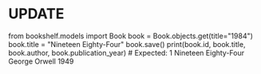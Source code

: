 # UPDATE

from bookshelf.models import Book
book = Book.objects.get(title="1984")
book.title = "Nineteen Eighty-Four"
book.save()
print(book.id, book.title, book.author, book.publication_year) # Expected: 1 Nineteen Eighty-Four George Orwell 1949
